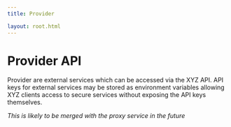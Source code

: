 ```yaml
---
title: Provider

layout: root.html
---
```


# Provider API

Provider are external services which can be accessed via the XYZ API. API keys for external services may be stored as environment variables allowing XYZ clients access to secure services without exposing the API keys themselves.

*This is likely to be merged with the proxy service in the future*